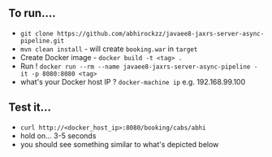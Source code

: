 ## To run....

- `git clone https://github.com/abhirockzz/javaee8-jaxrs-server-async-pipeline.git` 
- `mvn clean install` - will create `booking.war` in `target`
- Create Docker image - `docker build -t <tag> .`
- Run ! `docker run --rm --name javaee8-jaxrs-server-async-pipeline -it -p 8080:8080 <tag>`
- what's your Docker host IP ? `docker-machine ip` e.g. 192.168.99.100 

## Test it...

- `curl http://<docker_host_ip>:8080/booking/cabs/abhi`
- hold on... 3-5 seconds
- you should see something similar to what's depicted below

